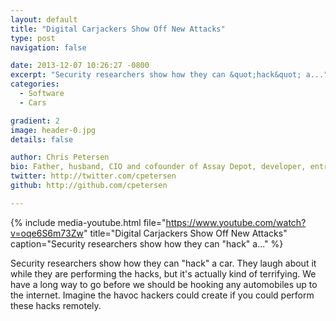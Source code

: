 ```yaml
---
layout: default
title: "Digital Carjackers Show Off New Attacks"
type: post
navigation: false

date: 2013-12-07 10:26:27 -0800
excerpt: "Security researchers show how they can &quot;hack&quot; a..."
categories:
  - Software
  - Cars

gradient: 2
image: header-0.jpg
details: false

author: Chris Petersen
bio: Father, husband, CIO and cofounder of Assay Depot, developer, entrepreneur and technologist.
twitter: http://twitter.com/cpetersen
github: http://github.com/cpetersen

---
```


{% include media-youtube.html file="https://www.youtube.com/watch?v=oqe6S6m73Zw" title="Digital Carjackers Show Off New Attacks" caption="Security researchers show how they can &quot;hack&quot; a..." %}

Security researchers show how they can "hack" a car. They laugh about it while they are performing the hacks, but it's actually kind of terrifying. We have a long way to go before we should be hooking any automobiles up to the internet. Imagine the havoc hackers could create if you could perform these hacks remotely. 
